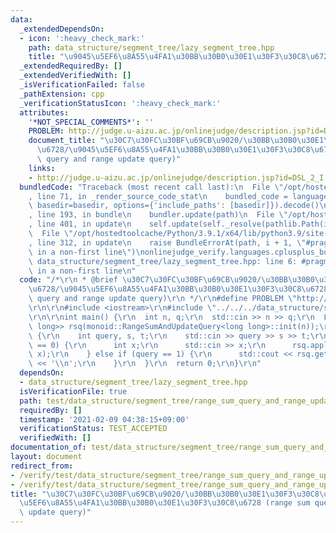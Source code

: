 ```yaml
---
data:
  _extendedDependsOn:
  - icon: ':heavy_check_mark:'
    path: data_structure/segment_tree/lazy_segment_tree.hpp
    title: "\u9045\u5EF6\u8A55\u4FA1\u30BB\u30B0\u30E1\u30F3\u30C8\u6728"
  _extendedRequiredBy: []
  _extendedVerifiedWith: []
  _isVerificationFailed: false
  _pathExtension: cpp
  _verificationStatusIcon: ':heavy_check_mark:'
  attributes:
    '*NOT_SPECIAL_COMMENTS*': ''
    PROBLEM: http://judge.u-aizu.ac.jp/onlinejudge/description.jsp?id=DSL_2_I
    document_title: "\u30C7\u30FC\u30BF\u69CB\u9020/\u30BB\u30B0\u30E1\u30F3\u30C8\
      \u6728/\u9045\u5EF6\u8A55\u4FA1\u30BB\u30B0\u30E1\u30F3\u30C8\u6728 (range sum\
      \ query and range update query)"
    links:
    - http://judge.u-aizu.ac.jp/onlinejudge/description.jsp?id=DSL_2_I
  bundledCode: "Traceback (most recent call last):\n  File \"/opt/hostedtoolcache/Python/3.9.1/x64/lib/python3.9/site-packages/onlinejudge_verify/documentation/build.py\"\
    , line 71, in _render_source_code_stat\n    bundled_code = language.bundle(stat.path,\
    \ basedir=basedir, options={'include_paths': [basedir]}).decode()\n  File \"/opt/hostedtoolcache/Python/3.9.1/x64/lib/python3.9/site-packages/onlinejudge_verify/languages/cplusplus.py\"\
    , line 193, in bundle\n    bundler.update(path)\n  File \"/opt/hostedtoolcache/Python/3.9.1/x64/lib/python3.9/site-packages/onlinejudge_verify/languages/cplusplus_bundle.py\"\
    , line 401, in update\n    self.update(self._resolve(pathlib.Path(included), included_from=path))\n\
    \  File \"/opt/hostedtoolcache/Python/3.9.1/x64/lib/python3.9/site-packages/onlinejudge_verify/languages/cplusplus_bundle.py\"\
    , line 312, in update\n    raise BundleErrorAt(path, i + 1, \"#pragma once found\
    \ in a non-first line\")\nonlinejudge_verify.languages.cplusplus_bundle.BundleErrorAt:\
    \ data_structure/segment_tree/lazy_segment_tree.hpp: line 6: #pragma once found\
    \ in a non-first line\n"
  code: "/*\r\n * @brief \u30C7\u30FC\u30BF\u69CB\u9020/\u30BB\u30B0\u30E1\u30F3\u30C8\
    \u6728/\u9045\u5EF6\u8A55\u4FA1\u30BB\u30B0\u30E1\u30F3\u30C8\u6728 (range sum\
    \ query and range update query)\r\n */\r\n#define PROBLEM \"http://judge.u-aizu.ac.jp/onlinejudge/description.jsp?id=DSL_2_I\"\
    \r\n\r\n#include <iostream>\r\n#include \"../../../data_structure/segment_tree/lazy_segment_tree.hpp\"\
    \r\n\r\nint main() {\r\n  int n, q;\r\n  std::cin >> n >> q;\r\n  LazySegmentTree<monoid::RangeSumAndUpdateQuery<long\
    \ long>> rsq(monoid::RangeSumAndUpdateQuery<long long>::init(n));\r\n  while (q--)\
    \ {\r\n    int query, s, t;\r\n    std::cin >> query >> s >> t;\r\n    if (query\
    \ == 0) {\r\n      int x;\r\n      std::cin >> x;\r\n      rsq.apply(s, t + 1,\
    \ x);\r\n    } else if (query == 1) {\r\n      std::cout << rsq.get(s, t + 1).sum\
    \ << '\\n';\r\n    }\r\n  }\r\n  return 0;\r\n}\r\n"
  dependsOn:
  - data_structure/segment_tree/lazy_segment_tree.hpp
  isVerificationFile: true
  path: test/data_structure/segment_tree/range_sum_query_and_range_update_query.test.cpp
  requiredBy: []
  timestamp: '2021-02-09 04:38:15+09:00'
  verificationStatus: TEST_ACCEPTED
  verifiedWith: []
documentation_of: test/data_structure/segment_tree/range_sum_query_and_range_update_query.test.cpp
layout: document
redirect_from:
- /verify/test/data_structure/segment_tree/range_sum_query_and_range_update_query.test.cpp
- /verify/test/data_structure/segment_tree/range_sum_query_and_range_update_query.test.cpp.html
title: "\u30C7\u30FC\u30BF\u69CB\u9020/\u30BB\u30B0\u30E1\u30F3\u30C8\u6728/\u9045\
  \u5EF6\u8A55\u4FA1\u30BB\u30B0\u30E1\u30F3\u30C8\u6728 (range sum query and range\
  \ update query)"
---
```

